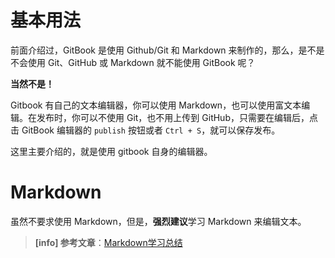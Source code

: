 <!-- ex_nonav -->
# 基本用法

前面介绍过，GitBook 是使用 Github/Git 和 Markdown 来制作的，那么，是不是不会使用 Git、GitHub 或 Markdown 就不能使用 GitBook 呢？

**当然不是！**

Gitbook 有自己的文本编辑器，你可以使用 Markdown，也可以使用富文本编辑。在发布时，你可以不使用 Git，也不用上传到 GitHub，只需要在编辑后，点击 GitBook 编辑器的 `publish` 按钮或者 `Ctrl + S`，就可以保存发布。

这里主要介绍的，就是使用 gitbook 自身的编辑器。

# Markdown
虽然不要求使用 Markdown，但是，**强烈建议**学习 Markdown 来编辑文本。

>**[info] 参考文章**：[Markdown学习总结](http://destinytaoer.cn/2017/07/markdown%E8%AF%AD%E6%B3%95/)